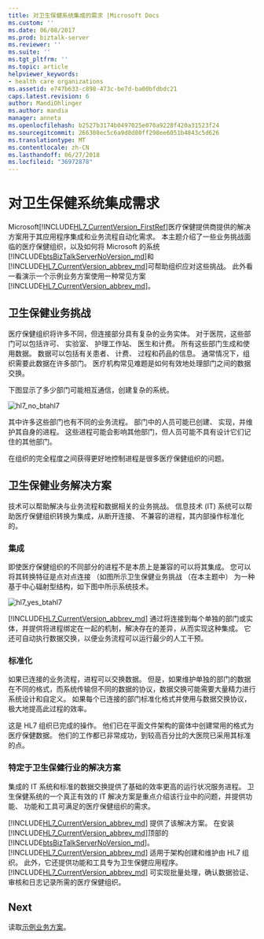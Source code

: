 ```yaml
---
title: 对卫生保健系统集成的需求 |Microsoft Docs
ms.custom: ''
ms.date: 06/08/2017
ms.prod: biztalk-server
ms.reviewer: ''
ms.suite: ''
ms.tgt_pltfrm: ''
ms.topic: article
helpviewer_keywords:
- health care organizations
ms.assetid: e747b633-c898-473c-be7d-ba00bfdbdc21
caps.latest.revision: 6
author: MandiOhlinger
ms.author: mandia
manager: anneta
ms.openlocfilehash: b2527b3174b0497025e070a9228f420a31523f24
ms.sourcegitcommit: 266308ec5c6a9d8d80ff298ee6051b4843c5d626
ms.translationtype: MT
ms.contentlocale: zh-CN
ms.lasthandoff: 06/27/2018
ms.locfileid: "36972878"
---
```

# <a name="the-need-for-health-care-systems-integration"></a>对卫生保健系统集成需求
Microsoft[!INCLUDE[HL7_CurrentVersion_FirstRef](../../includes/hl7-currentversion-firstref-md.md)]医疗保健提供商提供的解决方案用于其应用程序集成和业务流程自动化需求。 本主题介绍了一些业务挑战面临的医疗保健组织，以及如何将 Microsoft 的系统[!INCLUDE[btsBizTalkServerNoVersion_md](../../includes/btsbiztalkservernoversion-md.md)]和[!INCLUDE[HL7_CurrentVersion_abbrev_md](../../includes/hl7-currentversion-abbrev-md.md)]可帮助组织应对这些挑战。 此外看一看演示一个示例业务方案使用一种常见方案[!INCLUDE[HL7_CurrentVersion_abbrev_md](../../includes/hl7-currentversion-abbrev-md.md)]。  
  
## <a name="health-care-business-challenge"></a>卫生保健业务挑战

医疗保健组织将许多不同，但连接部分具有复杂的业务实体。 对于医院，这些部门可以包括许可、 实验室、 护理工作站、 医生和计费。 所有这些部门生成和使用数据。 数据可以包括有关患者、 计费、 过程和药品的信息。 通常情况下，组织需要此数据在许多部门。 医疗机构常见难题是如何有效地处理部门之间的数据交换。  
  
 下图显示了多少部门可能相互通信，创建复杂的系统。  
  
 ![](../../adapters-and-accelerators/accelerator-hl7/media/hl7-no-btahl7.gif "hl7_no_btahl7")  
  
 其中许多这些部门也有不同的业务流程。 部门中的人员可能已创建、 实现，并维护其自身的进程。 这些进程可能会影响其他部门，但人员可能不具有设计它们记住的其他部门。  
  
 在组织的完全程度之间获得更好地控制进程是很多医疗保健组织的问题。  
  
## <a name="health-care-business-solution"></a>卫生保健业务解决方案

技术可以帮助解决与业务流程和数据相关的业务挑战。 信息技术 (IT) 系统可以帮助医疗保健组织转换为集成，从断开连接、 不兼容的进程，其内部操作标准化的。  
  
### <a name="integration"></a>集成  
 即使医疗保健组织的不同部分的进程不是本质上是兼容的可以将其集成。 您可以将其转换特征是点对点连接 （如图所示卫生保健业务挑战 （在本主题中） 为一种基于中心辐射型结构，如下图中所示系统技术。  
  
 ![](../../adapters-and-accelerators/accelerator-hl7/media/hl7-yes-btahl7.gif "hl7_yes_btahl7")  
  
[!INCLUDE[HL7_CurrentVersion_abbrev_md](../../includes/hl7-currentversion-abbrev-md.md)] 通过将连接到每个单独的部门或实体，并提供将进程绑定在一起的机制，解决存在的差异，从而实现这种集成。 它还可自动执行数据交换，以便业务流程可以运行最少的人工干预。  
  
### <a name="standardization"></a>标准化  
 如果已连接的业务流程，进程可以交换数据。 但是，如果维护单独的部门的数据在不同的格式，而系统传输但不同的数据的协议，数据交换可能需要大量精力进行系统设计和自定义。 如果每个已连接的部门标准化格式并使用与数据交换协议，极大地提高此过程的效率。  
  
 这是 HL7 组织已完成的操作。 他们已在平面文件架构的窗体中创建常用的格式为医疗保健数据。 他们的工作都已非常成功，到较高百分比的大医院已采用其标准的点。  
  
### <a name="solutions-specific-to-the-health-care-industry"></a>特定于卫生保健行业的解决方案  
 集成的 IT 系统和标准的数据交换提供了基础的效率更高的运行状况服务进程。 卫生保健系统的一个真正有效的 IT 解决方案是重点介绍该行业中的问题，并提供功能、 功能和工具可满足的医疗保健组织的需求。  
  
[!INCLUDE[HL7_CurrentVersion_abbrev_md](../../includes/hl7-currentversion-abbrev-md.md)] 提供了该解决方案。 在安装[!INCLUDE[HL7_CurrentVersion_abbrev_md](../../includes/hl7-currentversion-abbrev-md.md)]顶部的[!INCLUDE[btsBizTalkServerNoVersion_md](../../includes/btsbiztalkservernoversion-md.md)]。 [!INCLUDE[HL7_CurrentVersion_abbrev_md](../../includes/hl7-currentversion-abbrev-md.md)] 适用于架构创建和维护由 HL7 组织。 此外，它还提供功能和工具专为卫生保健应用程序。 [!INCLUDE[HL7_CurrentVersion_abbrev_md](../../includes/hl7-currentversion-abbrev-md.md)] 可实现批量处理，确认数据验证、 审核和日志记录所需的医疗保健组织。  
  
## <a name="next"></a>Next
读取[示例业务方案](../../adapters-and-accelerators/accelerator-hl7/sample-business-scenario.md)。
